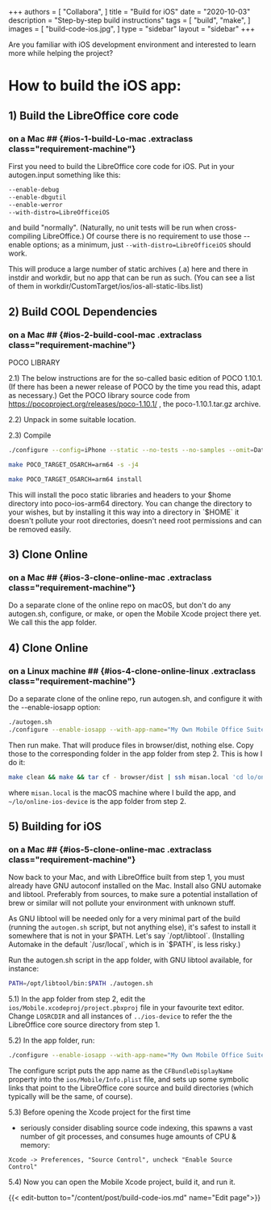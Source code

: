 +++
authors = [
    "Collabora",
]
title = "Build for iOS"
date = "2020-10-03"
description = "Step-by-step build instructions"
tags = [
    "build",
    "make",
]
images = [
    "build-code-ios.jpg",
]
type = "sidebar"
layout = "sidebar"
+++

Are you familiar with iOS development environment and interested to learn more while helping the project?
<!--more-->
# How to build the iOS app:

## 1) Build the LibreOffice core code
### on a Mac ## {#ios-1-build-Lo-mac .extraclass class="requirement-machine"}

First you need to build the LibreOffice core code for iOS. Put in your autogen.input something like this:

```bash
--enable-debug
--enable-dbgutil
--enable-werror
--with-distro=LibreOfficeiOS
```

and build "normally". (Naturally, no unit tests will be run when cross-compiling LibreOffice.) Of course there is no requirement to use those --enable options; as a minimum, just `--with-distro=LibreOfficeiOS` should work.

This will produce a large number of static archives (.a) here and there in instdir and workdir, but no app that can be run as such. (You can see a list of them in workdir/CustomTarget/ios/ios-all-static-libs.list)

## 2) Build COOL Dependencies
### on a Mac ## {#ios-2-build-cool-mac .extraclass class="requirement-machine"}

POCO LIBRARY

2.1) The below instructions are for the so-called basic edition of
POCO 1.10.1. (If there has been a newer release of POCO by the time
you read this, adapt as necessary.) Get the POCO library source code
from https://pocoproject.org/releases/poco-1.10.1/ , the
poco-1.10.1.tar.gz archive.

2.2) Unpack in some suitable location.

2.3) Compile
```bash
./configure --config=iPhone --static --no-tests --no-samples --omit=Data/ODBC,Data/MySQL --prefix=$HOME/poco-ios-arm64
```
```bash
make POCO_TARGET_OSARCH=arm64 -s -j4
```
```bash
make POCO_TARGET_OSARCH=arm64 install
```

This will install the poco static libraries and headers to your $home directory into poco-ios-arm64 directory. You can change the directory to your wishes, but by installing it this way into a directory in `$HOME` it doesn't pollute your root directories, doesn't need root permissions and can be removed easily.

## 3) Clone Online
### on a Mac ## {#ios-3-clone-online-mac .extraclass class="requirement-machine"}
Do a separate clone of the online repo on macOS, but don't do any autogen.sh, configure, or make, or open the Mobile Xcode project there yet. We call this the app folder.

## 4) Clone Online
### on a Linux machine ## {#ios-4-clone-online-linux .extraclass class="requirement-machine"}
Do a separate clone of the online repo, run autogen.sh, and configure it with the --enable-iosapp option:

```bash
./autogen.sh
./configure --enable-iosapp --with-app-name="My Own Mobile Office Suite" --with-vendor=MyOwnApp
```

Then run make. That will produce files in browser/dist, nothing else. Copy those to the corresponding folder in the app folder from step 2. This is how I do it:

```bash
make clean && make && tar cf - browser/dist | ssh misan.local 'cd lo/online-ios-device && rm -rf browser/dist && tar xvf -'
```

where `misan.local` is the macOS machine where I build the app, and `~/lo/online-ios-device` is the app folder from step 2.

## 5) Building for iOS
### on a Mac ## {#ios-5-clone-online-mac .extraclass class="requirement-machine"}
Now back to your Mac, and with LibreOffice built from step 1, you must already have GNU autoconf installed on the Mac. Install also GNU automake and libtool. Preferably from sources, to make sure a potential installation of brew or similar will not pollute your environment with unknown stuff.

As GNU libtool will be needed only for a very minimal part of the build (running the `autogen.sh` script, but not anything else), it's safest to install it somewhere that is not in your $PATH. Let's say `/opt/libtool`. (Installing Automake in the default `/usr/local`, which is in `$PATH`, is less risky.)

Run the autogen.sh script in the app folder, with GNU libtool available, for instance:

```bash
PATH=/opt/libtool/bin:$PATH ./autogen.sh
```

5.1) In the app folder from step 2, edit the `ios/Mobile.xcodeproj/project.pbxproj` file in your favourite text editor. Change `LOSRCDIR` and all instances of `../ios-device` to refer the the LibreOffice core source directory from step 1.

5.2) In the app folder, run:

```bash
./configure --enable-iosapp --with-app-name="My Own Mobile Office Suite" --with-vendor=MyOwnApp --with-lo-builddir=$HOME/lode/dev/LO --with-poco-includes=$HOME/poco-ios-arm64/include --with-poco-libs=$HOME/poco-ios-arm64/lib
```

The configure script puts the app name as the `CFBundleDisplayName` property into the `ios/Mobile/Info.plist` file, and sets up some symbolic links that point to the LibreOffice core source and build directories (which typically will be the same, of course).

5.3) Before opening the Xcode project for the first time
   - seriously consider disabling source code indexing, this
   spawns a vast number of git processes, and consumes huge
   amounts of CPU & memory:

	Xcode -> Preferences, "Source Control", uncheck "Enable Source Control"

5.4) Now you can open the Mobile Xcode project, build it, and run it.


{{< edit-button to="/content/post/build-code-ios.md" name="Edit page">}}
